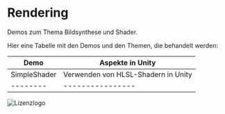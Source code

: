 # Rendering
Demos zum Thema Bildsynthese und Shader.

Hier eine Tabelle mit den Demos und den Themen, die behandelt werden:

| Demo | Aspekte in Unity |
| ---- | --------------- |
| SimpleShader | Verwenden von HLSL-Shadern in Unity |
| -------- | ---------------- | ------------------ |


![Lizenzlogo](https://licensebuttons.net/l/by-nc-sa/3.0/de/88x31.png)

